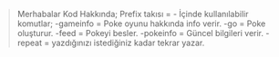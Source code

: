 >Merhabalar Kod Hakkında;
>Prefix takısı = -
>İçinde kullanılabilir komutlar;
>-gameinfo = Poke oyunu hakkında info verir.
>-go = Poke oluşturur.
>-feed = Pokeyi besler.
>-pokeinfo = Güncel bilgileri verir.
>-repeat = yazdığınızı istediğiniz kadar tekrar yazar.
